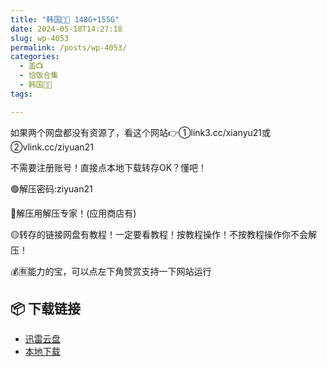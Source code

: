 ```yaml
---
title: "韩国🐷🐱 148G+155G"
date: 2024-05-18T14:27:18
slug: wp-4053
permalink: /posts/wp-4053/
categories:
  - 盖📺
  - 恰饭合集
  - 韩国🐷🐱
tags:

---
```


如果两个网盘都没有资源了，看这个网站👉①link3.cc/xianyu21或②vlink.cc/ziyuan21

不需要注册账号！直接点本地下载转存OK？懂吧！

🟢解压密码:ziyuan21

🔵解压用解压专家！(应用商店有)

🟡转存的链接网盘有教程！一定要看教程！按教程操作！不按教程操作你不会解压！

💰🈶能力的宝，可以点左下角赞赏支持一下网站运行

## 📦 下载链接
- [迅雷云盘](https://blziyuan21.com/pay-download/4053?key=39875d1a2a&down_id=0)
- [本地下载](https://blziyuan21.com/pay-download/4053?key=39875d1a2a&down_id=1)


